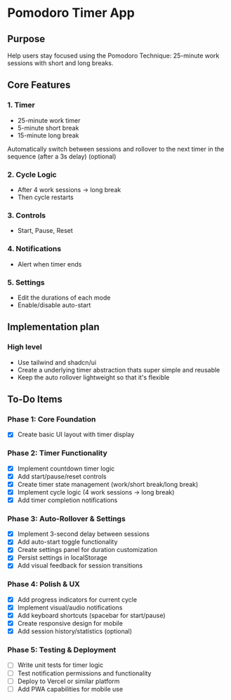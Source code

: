 # Pomodoro Timer App

## Purpose

Help users stay focused using the Pomodoro Technique: 25-minute work sessions with short and long breaks.

## Core Features

### 1. Timer
- 25-minute work timer  
- 5-minute short break  
- 15-minute long break  

Automatically switch between sessions and rollover to the next timer in the sequence (after a 3s delay) (optional)

### 2. Cycle Logic
- After 4 work sessions → long break  
- Then cycle restarts

### 3. Controls
- Start, Pause, Reset

### 4. Notifications
- Alert when timer ends

### 5. Settings
- Edit the durations of each mode
- Enable/disable auto-start

## Implementation plan

### High level

- Use tailwind and shadcn/ui
- Create a underlying timer abstraction thats super simple and reusable
- Keep the auto rollover lightweight so that it's flexible

## To-Do Items

### Phase 1: Core Foundation
- [x] Create basic UI layout with timer display

### Phase 2: Timer Functionality
- [x] Implement countdown timer logic
- [x] Add start/pause/reset controls
- [x] Create timer state management (work/short break/long break)
- [x] Implement cycle logic (4 work sessions → long break)
- [x] Add timer completion notifications

### Phase 3: Auto-Rollover & Settings
- [x] Implement 3-second delay between sessions
- [x] Add auto-start toggle functionality
- [x] Create settings panel for duration customization
- [x] Persist settings in localStorage
- [x] Add visual feedback for session transitions

### Phase 4: Polish & UX
- [x] Add progress indicators for current cycle
- [x] Implement visual/audio notifications
- [x] Add keyboard shortcuts (spacebar for start/pause)
- [x] Create responsive design for mobile
- [x] Add session history/statistics (optional)

### Phase 5: Testing & Deployment
- [ ] Write unit tests for timer logic
- [ ] Test notification permissions and functionality
- [ ] Deploy to Vercel or similar platform
- [ ] Add PWA capabilities for mobile use
